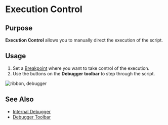 # Execution Control

## Purpose

**Execution Control** allows you to manually direct the execution of the script.

## Usage

1. Set a [Breakpoint](breakpoints.md) where you want to take control of the execution.
2. Use the buttons on the **Debugger toolbar** to step through the script.

![ribbon, debugger](./img/control_execution1.png)

## See Also

- [Internal Debugger](internal_debugger.md)
- [Debugger Toolbar](menu_and_toolbars.md)